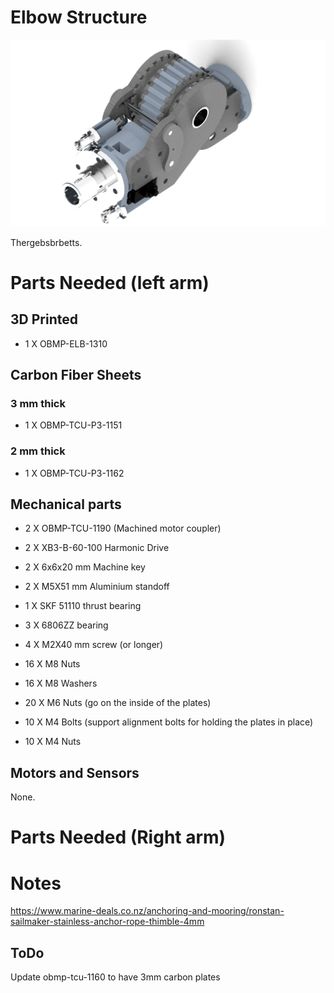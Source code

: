 # Elbow Structure

<img src="https://raw.githubusercontent.com/newdexterity/Open-Biomanual-Manipulation-System/master/images/readme/obmp-elb-1300.jpg" width="800">

Thergebsbrbetts.

# Parts Needed (left arm)
## 3D Printed

* 1 X OBMP-ELB-1310

## Carbon Fiber Sheets

### 3 mm thick

* 1 X OBMP-TCU-P3-1151

### 2 mm thick

* 1 X OBMP-TCU-P3-1162

## Mechanical parts

* 2 X OBMP-TCU-1190 (Machined motor coupler)
* 2 X XB3-B-60-100 Harmonic Drive
* 2 X 6x6x20 mm Machine key
* 2 X M5X51 mm Aluminium standoff
* 1 X SKF 51110 thrust bearing
* 3 X 6806ZZ bearing


* 4 X M2X40 mm screw (or longer)
* 16 X M8 Nuts
* 16 X M8 Washers
* 20 X M6 Nuts (go on the inside of the plates)
* 10 X M4 Bolts (support alignment bolts for holding the plates in place)
* 10 X M4 Nuts

## Motors and Sensors

None.

# Parts Needed (Right arm)

# Notes

https://www.marine-deals.co.nz/anchoring-and-mooring/ronstan-sailmaker-stainless-anchor-rope-thimble-4mm

## ToDo

Update obmp-tcu-1160 to have 3mm carbon plates

